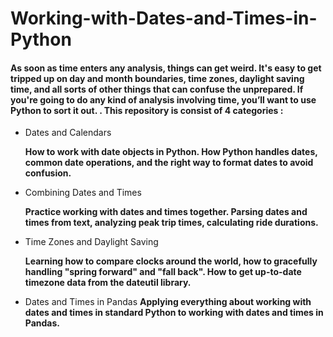 # Working-with-Dates-and-Times-in-Python

#### As soon as time enters any analysis, things can get weird. It's easy to get tripped up on day and month boundaries, time zones, daylight saving time, and all sorts of other things that can confuse the unprepared. If you're going to do any kind of analysis involving time, you’ll want to use Python to sort it out. . This repository is consist of 4 categories :

- Dates and Calendars

	**How to work with date objects in Python.
	How Python handles dates, common date operations, and the right way to format dates to avoid confusion.**

- Combining Dates and Times

	**Practice working with dates and times together. 
  Parsing dates and times from text, analyzing peak trip times, calculating ride durations.**

- Time Zones and Daylight Saving

	**Learning how to compare clocks around the world, how to gracefully handling "spring forward" and "fall back".
  How to get up-to-date timezone data from the dateutil library.**

- Dates and Times in Pandas
	**Applying everything about working with dates and times in standard Python to working with dates and times in Pandas.**
